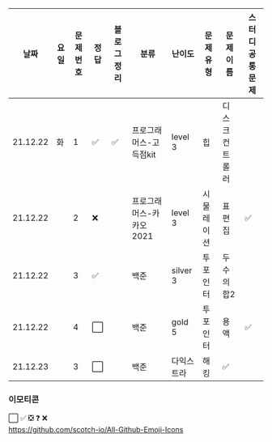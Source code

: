 

|날짜|요일|문제번호|정답|블로그 정리|분류|난이도|문제 유형|문제 이름| 스터디 공통 문제 |
| ------ | ------ | ------ | ------ | ------ |------ | ------ | ------ | ------ | ------ |
|21.12.22 | 화 | 1 | :white_check_mark:  | :white_check_mark: |프로그래머스-고득점kit|level 3|힙| 디스크 컨트롤러| |
|21.12.22 |  | 2 | :x: | |프로그래머스-카카오2021|level 3|시물레이션|표편집|:white_check_mark: |
|21.12.22 |  | 3 | :white_check_mark: ||백준|silver 3| 투포인터 | 두수의합2| |
|21.12.22 |  | 4 | :white_large_square: ||백준|gold 5| 투포인터 | 용액 | :white_check_mark: |
|21.12.23 |  | 3 | :white_large_square: | |백준| 다익스트라 | 해킹 | :white_check_mark: |

### 이모티콘

:white_large_square:
:white_check_mark:
:negative_squared_cross_mark:
:question:
:x:       
https://github.com/scotch-io/All-Github-Emoji-Icons
